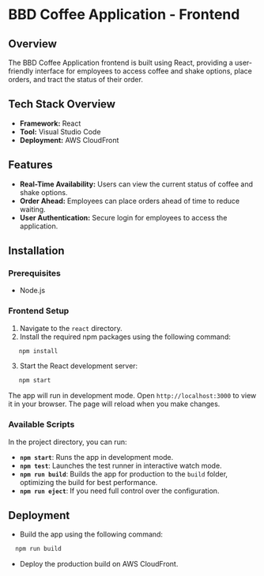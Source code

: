 # BBD Coffee Application - Frontend

## Overview

The BBD Coffee Application frontend is built using React, providing a user-friendly interface for employees to access coffee and shake options, place orders, and tract the status of their order.

## Tech Stack Overview

- **Framework:** React
- **Tool:** Visual Studio Code
- **Deployment:** AWS CloudFront

## Features

- **Real-Time Availability:** Users can view the current status of coffee and shake options.
- **Order Ahead:** Employees can place orders ahead of time to reduce waiting.
- **User Authentication:** Secure login for employees to access the application.

## Installation

### Prerequisites

- Node.js

### Frontend Setup

1. Navigate to the `react` directory.
2. Install the required npm packages using the following command:
```bash
   npm install
```
3. Start the React development server:
```bash
   npm start
```
The app will run in development mode. Open `http://localhost:3000` to view it in your browser. The page will reload when you make changes.

### Available Scripts

In the project directory, you can run:

- **`npm start`**: Runs the app in development mode.
- **`npm test`**: Launches the test runner in interactive watch mode.
- **`npm run build`**: Builds the app for production to the `build` folder, optimizing the build for best performance.
- **`npm run eject`**: If you need full control over the configuration.

## Deployment

- Build the app using the following command:
```bash
  npm run build
```
- Deploy the production build on AWS CloudFront.
